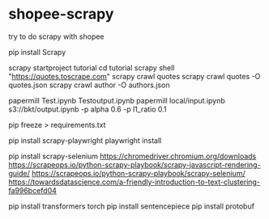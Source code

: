 # shopee-scrapy
try to do scrapy with shopee

pip install Scrapy

scrapy startproject tutorial
cd tutorial
scrapy shell "https://quotes.toscrape.com"
scrapy crawl quotes
scrapy crawl quotes -O quotes.json
scrapy crawl author -O authors.json

papermill Test.ipynb Testoutput.ipynb
papermill local/input.ipynb s3://bkt/output.ipynb -p alpha 0.6 -p l1_ratio 0.1

pip freeze > requirements.txt

pip install scrapy-playwright
playwright install

pip install scrapy-selenium
https://chromedriver.chromium.org/downloads
https://scrapeops.io/python-scrapy-playbook/scrapy-javascript-rendering-guide/
https://scrapeops.io/python-scrapy-playbook/scrapy-selenium/
https://towardsdatascience.com/a-friendly-introduction-to-text-clustering-fa996bcefd04


pip install transformers torch
pip install sentencepiece
pip install protobuf
